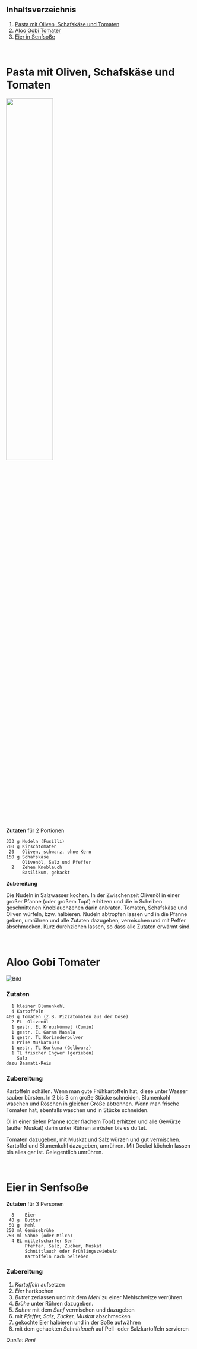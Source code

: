 ## Inhaltsverzeichnis ##

1. [Pasta mit Oliven, Schafskäse und Tomaten](#pasta-mit-oliven-schafskäse-und-tomaten)
1. [Aloo Gobi Tomater](#aloo-gobi-tomater)
1. [Eier in Senfsoße](#eier-in-senfsoße)

&nbsp;

Pasta mit Oliven, Schafskäse und Tomaten
========================================

<img width="50%" src="https://jimsy2.github.io/Kochen-und-Backen/Bilder/Pasta-mit-Oliven-Schafskäse-Tomaten.jpg">

**Zutaten** für 2 Portionen

```
333 g Nudeln (Fusilli)
200 g Kirschtomaten
 20   Oliven, schwarz, ohne Kern 
150 g Schafskäse
      Olivenöl, Salz und Pfeffer 
  2   Zehen Knoblauch 
      Basilikum, gehackt
```

**Zubereitung**

Die Nudeln in Salzwasser kochen. In der Zwischenzeit Olivenöl in einer großer Pfanne (oder großem Topf) erhitzen und die in Scheiben geschnittenen Knoblauchzehen darin anbraten. Tomaten, Schafskäse und Oliven würfeln, bzw. halbieren. Nudeln abtropfen lassen und in die Pfanne geben, umrühren und alle Zutaten dazugeben, vermischen und mit Peffer abschmecken. Kurz durchziehen lassen, so dass alle Zutaten erwärmt sind.

&nbsp;

Aloo Gobi Tomater
=================

![Bild](https://jimsy2.github.io/Kochen-und-Backen/Bilder/Alu-Gobi-Tomater.jpg)

### Zutaten

```
  1 kleiner Blumenkohl
  4 Kartoffeln
400 g Tomaten (z.B. Pizzatomaten aus der Dose)
  2 EL  Olivenöl
  1 gestr. EL Kreuzkümmel (Cumin)
  1 gestr. EL Garam Masala
  1 gestr. TL Korianderpulver
  1 Prise Muskatnuss
  1 gestr. TL Kurkuma (Gelbwurz)
  1 TL frischer Ingwer (gerieben)
    Salz
dazu Basmati-Reis
```

### Zubereitung

Kartoffeln schälen. Wenn man gute Frühkartoffeln hat, diese unter Wasser sauber bürsten. In 2 bis 3 cm große Stücke schneiden. Blumenkohl waschen und Röschen in gleicher Größe abtrennen. Wenn man frische Tomaten hat, ebenfalls waschen und in Stücke schneiden.

Öl in einer tiefen Pfanne (oder flachem Topf) erhitzen und alle Gewürze (außer Muskat) darin unter Rühren anrösten bis es duftet.

Tomaten dazugeben, mit Muskat und Salz würzen und gut vermischen. Kartoffel und Blumenkohl dazugeben, umrühren. Mit Deckel köcheln lassen bis alles gar ist. Gelegentlich umrühren.

&nbsp;

Eier in Senfsoße
================

**Zutaten** für 3 Personen

```
  8    Eier
 40 g  Butter
 50 g  Mehl
250 ml Gemüsebrühe
250 ml Sahne (oder Milch)
  4 EL mittelscharfer Senf
       Pfeffer, Salz, Zucker, Muskat
       Schnittlauch oder Frühlingszwiebeln
       Kartoffeln nach belieben
```

### Zubereitung

1. _Kartoffeln_ aufsetzen
1. _Eier_ hartkochen
1. _Butter_ zerlassen und mit dem _Mehl_ zu einer Mehlschwitze verrühren.
1. _Brühe_ unter Rühren dazugeben.
1. _Sahne_ mit dem _Senf_ vermischen und dazugeben
1. mit _Pfeffer, Salz, Zucker, Muskat_ abschmecken
1. gekochte Eier halbieren und in der Soße aufwähren
1. mit dem gehackten _Schnittlauch_ auf Pell- oder Salzkartoffeln servieren

_Quelle: Reni_
